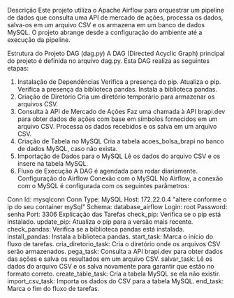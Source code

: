 Descrição
Este projeto utiliza o Apache Airflow para orquestrar um pipeline de dados que consulta uma API de mercado de ações, processa os dados, salva-os em um arquivo CSV e os armazena em um banco de dados MySQL. O projeto abrange desde a configuração do ambiente até a execução da pipeline.

Estrutura do Projeto
DAG (dag.py)
A DAG (Directed Acyclic Graph) principal do projeto é definida no arquivo dag.py. Esta DAG realiza as seguintes etapas:

1. Instalação de Dependências
Verifica a presença do pip.
Atualiza o pip.
Verifica a presença da biblioteca pandas.
Instala a biblioteca pandas.
2. Criação de Diretório
Cria um diretório temporário para armazenar os arquivos CSV.
3. Consulta à API de Mercado de Ações
Faz uma chamada à API brapi.dev para obter dados de ações com base em símbolos fornecidos em um arquivo CSV.
Processa os dados recebidos e os salva em um arquivo CSV.
4. Criação de Tabela no MySQL
Cria a tabela acoes_bolsa_brapi no banco de dados MySQL, caso não exista.
5. Importação de Dados para o MySQL
Lê os dados do arquivo CSV e os insere na tabela MySQL.
6. Fluxo de Execução
A DAG é agendada para rodar diariamente.
Configuração do Airflow
Conexão com o MySQL
No Airflow, a conexão com o MySQL é configurada com os seguintes parâmetros:

Conn Id: mysqlconn
Conn Type: MySQL
Host: 172.22.0.4 "altere conforme o ip do seu container mySql"
Schema: database_airflow
Login: root
Password: senha
Port: 3306 
Explicação das Tarefas
check_pip: Verifica se o pip está instalado.
update_pip: Atualiza o pip para a versão mais recente.
check_pandas: Verifica se a biblioteca pandas está instalada.
install_pandas: Instala a biblioteca pandas.
start_task: Marca o início do fluxo de tarefas.
cria_diretorio_task: Cria o diretório onde os arquivos CSV serão armazenados.
pega_task: Consulta a API brapi.dev para obter dados das ações e salva os resultados em um arquivo CSV.
salvar_task: Lê os dados do arquivo CSV e os salva novamente para garantir que estão no formato correto.
create_table_task: Cria a tabela MySQL se ela não existir.
import_csv_task: Importa os dados do CSV para a tabela MySQL.
end_task: Marca o fim do fluxo de tarefas.
